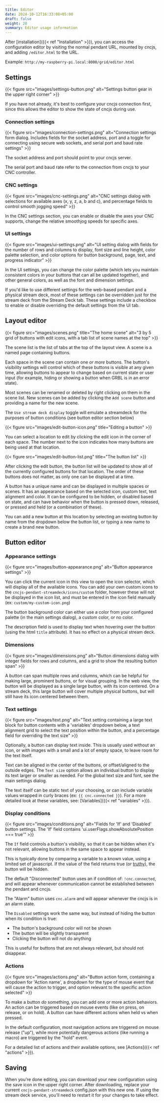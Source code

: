 ```yaml
---
title: Editor
date: 2024-10-12T16:33:08+05:00
draft: false
weight: 20
summary: Editor usage information
---
```


After [installation]({{< ref "Installation" >}}), you can access the configuration editor by visiting the normal pendant
URL, mounted by cncjs, and adding `/editor.html` to the URL.

Example: `http://my-raspberry-pi.local:8000/grid/editor.html`

## Settings

{{< figure src="images/settings-button.png" alt="Settings button gear in the upper right corner" >}}

If you have not already, it's best to configure your cncjs connection first, since this allows
the editor to show the state of cncjs during use.

### Connection settings

{{< figure src="images/connection-settings.png" alt="Connection settings form dialog. Includes fields for the socket
address, port and a toggle for connecting using secure web sockets, and serial port and baud rate settings" >}}

The socket address and port should point to your cncjs server.

The serial port and baud rate refer to the connection from cncjs to your CNC controller.

### CNC settings

{{< figure src="images/cnc-settings.png" alt="CNC settings dialog with selections for available axes (x, y, z, a, b and
 c), and percentage fields to control smooth jogging speed" >}}

In the CNC settings section, you can enable or disable the axes your CNC supports,
change the relative smoothjog speeds for specific axes.

### UI settings

{{< figure src="images/ui-settings.png" alt="UI setting dialog with fields for the number of rows and columns to
display, font size and line height, color palette selection, and color options for button background, page, text, and
progress indicator" >}}

In the UI settings, you can change the color palette (which lets you maintain consistent colors in your buttons that can
all be updated together), and other general colors, as well as the font and dimension settings.

If you'd like to use different settings for the web-based pendant and a physical stream deck, most of these settings can
be overridden just for the stream deck from the Stream Deck tab. These settings include a checkbox to enable or disable
overriding the default settings from the UI tab.

## Layout editor

{{< figure src="images/scenes.png" title="The home scene" alt="3 by 5 grid of buttons with edit icons, with a tab list
of scene names at the top" >}}

The scene list is the list of tabs at the top of the layout view. A scene is a named page containing buttons.

Each space in the scene can contain one _or more_ buttons. The button's visibility settings will control which of these
buttons is visible at any given time, allowing buttons to appear to change based on current state or user input (for
example, hiding or showing a button when GRBL is in an error state).

Most scenes can be renamed or deleted by right clicking on them in the scene list. New scenes can be added by clicking
the `Add scene` button and providing a name for the new scene.

The `Use stream deck display` toggle will emulate a streamdeck for the purposes of button conditions (see button editor
section below)

{{< figure src="images/edit-button-icon.png" title="Editing a button" >}}

You can select a location to edit by clicking the edit icon in the corner of each space. The number next to the icon
indicates how many buttons are being used at that location.

{{< figure src="images/edit-button-list.png" title="The button list" >}}

After clicking the edit button, the button list will be updated to show all of the currently configured buttons for that
location. The order of these buttons does not matter, as only one can be displayed at a time.

A button has a unique name and can be displayed in multiple spaces or scenes. It has an appearance based on the selected
icon, custom text, text alignment and color. It can be configured to be hidden, or disabled based on state, and can have
behavior when the button is pressed down, released, or pressed and held (or a combination of these).

You can add a new button at this location by selecting an existing button by name from the dropdown below the button
list, or typing a new name to create a brand new button.

## Button editor

### Appearance settings

{{< figure src="images/button-appearance.png" alt="Button appearance settings" >}}

You can click the current icon in this view to open the icon selector, which will display all of the available icons.
You can add your own custom icons to the `cncjs-pendant-streamdeck/icons/custom` folder, however these will not be
displayed in the icon list, and must be entered in the icon field manually (ex: `custom/my-custom-icon.png`)

The button background color can either use a color from your configured palette (in the main settings dialog), a custom
color, or no color.

The description field is used to display text when hovering over the button (using the html `title` attribute). It has
no effect on a physical stream deck.

### Dimensions

{{< figure src="images/dimensions.png" alt="Button dimensions dialog with integer fields for rows and columns, and a
grid to show the resulting button span" >}}

A button can span multiple rows and columns, which can be helpful for making large, prominent buttons, or for visual
grouping. In the web view, the button will be displayed as a single large button, with its icon centered. On a stream
deck, this large button will cover multiple physical buttons, but will still have its icon centered between them.

### Text settings

{{< figure src="images/text.png" alt="Text setting containing a large text block for button contents with a 'variables'
dropdown below, a text alignment grid to select the text position within the button, and a percentage field for
overriding the text size" >}}

Optionally, a button can display text inside. This is usually used without an icon, or with images with a small and a
lot of empty space, to leave room for the text itself.

Text can be aligned in the center of the buttons, or offset/aligned to the outside edges. The `Text size` option allows
an individual button to display its text larger or smaller as needed. For the global text size and font, see the main
settings dialog.

The text itself can be static text of your choosing, or can include variable values wrapped in curly braces (ex:
`{{ cnc.connected }}`). For a more detailed look at these variables, see: [Variables]({{< ref "variables" >}}).

### Display conditions

{{< figure src="images/conditions.png" alt="Fields for 'If' and 'Disabled' button settings. The 'If' field contains
'ui.userFlags.showAbsolutePosition === true'" >}}

The `If` field controls a button's visibility, so that it can be hidden when it's not relevant, allowing
buttons in the same space to appear instead.

This is typically done by comparing a variable to a known value, using a limited set of javascript. If the value of the
field returns true (or [truthy](https://developer.mozilla.org/en-US/docs/Glossary/Truthy)), the button will be hidden.

The default "Disconnected" button uses an if condition of: `!cnc.connected`, and will appear whenever communication
cannot be established between the pendant and cncjs.

The "Alarm" button uses `cnc.alarm` and will appear whenever the cncjs is in an alarm state.

The `Disabled` settings work the same way, but instead of hiding the button when its condition is true:

- The button's background color will not be shown
- The button will be slightly transparent
- Clicking the button will not do anything

This is useful for buttons that are not always relevant, but should not disappear.

### Actions

{{< figure src="images/actions.png" alt="Button action form, containing a dropdown for 'Action name', a dropdown for the
type of mouse event that will cause the action to trigger, and option relevant to the specific action selected" >}}

To make a button _do_ something, you can add one or more action behaviors. An action can be triggered based on mouse
events (like on press, on release, or on hold). A button can have different actions when held vs when pressed.

In the default configuration, most navigation actions are triggered on mouse release ("up"), while more potentially
dangerous actions (like running a macro) are triggered by the "hold" event.

For a detailed list of actions and their available options, see [Actions]({{< ref "actions" >}}).

## Saving

When you're done editing, you can download your new configuration using the save icon in the upper right corner. After
downloading, replace your current `cncjs-pendant-streamdeck` config.json with this new one. If using the stream deck service,
you'll need to restart it for your changes to take effect.

